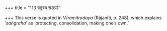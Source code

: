 +++
title = "113 राष्ट्रस्य सङ्ग्रहे"

+++
This verse is quoted in *Vīramitrodaya* (Rājanīti, p. 248), which
explains ‘*saṅgraha*’ as ‘protecting, consolidation, making one’s own.’


